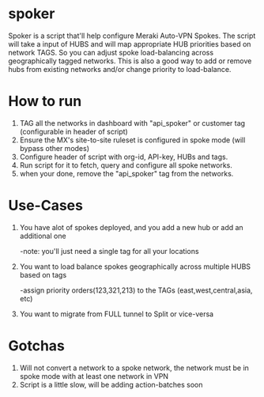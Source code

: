 # spoker
Spoker is a script that'll help configure Meraki Auto-VPN Spokes. The script will take a input of HUBS and will map appropriate HUB priorities based on network TAGS. So you can adjust spoke load-balancing across geographically tagged networks. This is also a good way to add or remove hubs from existing networks and/or change priority to load-balance.

# How to run
1. TAG all the networks in dashboard with "api_spoker" or customer tag (configurable in header of script)
2. Ensure the MX's site-to-site ruleset is configured in spoke mode (will bypass other modes)
3. Configure header of script with org-id, API-key, HUBs and tags.
4. Run script for it to fetch, query and configure all spoke networks.
5. when your done, remove the "api_spoker" tag from the networks.

# Use-Cases
1. You have alot of spokes deployed, and you add a new hub or add an additional one

    -note: you'll just need a single tag for all your locations
2. You want to load balance spokes geographically across multiple HUBS based on tags

    -assign priority orders(123,321,213) to the TAGs (east,west,central,asia, etc)
3. You want to migrate from FULL tunnel to Split or vice-versa


# Gotchas
1. Will not convert a network to a spoke network, the network must be in spoke mode with at least one network in VPN
2. Script is a little slow, will be adding action-batches soon

